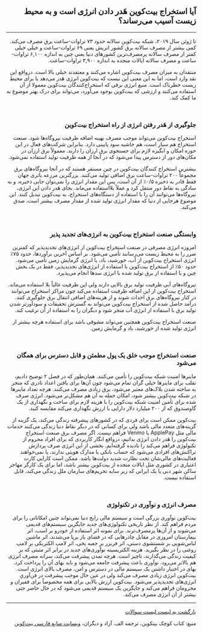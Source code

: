 <head><link rel="stylesheet" type="text/css" href="https://learnmeabitcoin.simorgh.me/assets/css/style.css"></head>
<div class="wrapper"><section>
<div dir="rtl">
    <br/>
    <h2 id="14">آیا استخراج بیت‌کوین هَدر دادن انرژی است و به محیط زیست آسیب می‌رساند؟</h2>
    <hr/>
    <p>تا ژوئن سال ۲۰۱۹، شبکه بیت‌کوین سالانه حدود ۷۳ تراوات-ساعت برق مصرف می‌کند. کمی بیشتر از مصرف سالانه برق کشور اتریش یعنی ۶۹ تراوات-ساعت و خیلی خیلی کمتر از مصرف سالانه پرمصرف‌ترین کشورهای دنیا یعنی چین به اندازه ۶,۱۰۰ تراوات-ساعت و مصرف سالانه ایالات متحده به اندازه ۳,۹۰۰ تراوات-ساعت.</p>
    <p>منتقدان به میزان مصرف بیت‌کوین اشاره می‌کنند و معتقدند خیلی بالا است. در‌واقع این نقد وارد است، اما به این معنی این نیست که بیت‌کوین انرژی هَدر می‌دهد یا برای محیط زیست خطرناک است. منبع انرژی برقی که استخراج‌کنندگان بیت‌کوین معمولا از آن استفاده می‌کنند و ارزشی که بیت‌کوین بوجود می‌آورد، می‌تواند برای درک بهتر موضوع به ما کمک کند.</p>
    <br>
    <h3 id="14-1">جلوگیری از هَدر رفتن انرژی از راه استخراج بیت‌کوین</h3>
    <p>استخراج بیت‌کوین می‌تواند موجب مصرف بهینه اضافه ظرفیت نیروگاه‌ها شود. صنعت استخراج هم سیار است، هم حاشیه سود پایینی دارد. بنابراین شرکت‌های فعال در این حوزه امکان و انگیزه لازم برای جستجوی برق ارزان را دارند. معمولاً برق ارزان در مکان‌های دور از دسترس پیدا می‌شود که در آنجا از همه ظرفیت تولید استفاده نمی‌شود.</p>
    <p>بیشترین استخراج کنندگان بیت‌کوین در چین مستقر هستند که در آنجا نیروگاه‌های برق مجموعاً ۲۰۰ تراوات-ساعت برق اضافی تولید می‌کنند. بزرگترین مرزعه باتری جهان فقط قادر به ذخیره ۰/۵٪  از آن است، پس این مقدار انرژی را نمی‌توان جایی ذخیره، و به سادگی به نقاط دور منتقل کرد و عملاً بلااستفاده می‌ماند. بجای هَدر دادن این انرژی، نیروگاه‌ها می‌توانند آن را با استفاده از دستگاه‌های استخراج، به بیت‌کوین تبدیل کنند. این موضوع هرجایی از دنیا که مقدار انرژی تولید شده از مقدار مصرف بیشتر است، صدق می‌کند. </p>
    <br>
    <h3 id="14-2">وابستگی صنعت استخراج بیت‌کوین به انرژی‌های تجدید پذیر</h3>
    <p>امروزه انرژی مصرفی در صنعت استخراج بیت‌کوین از انرژی‌های تجدیدپذیر که کمترین ضرر را به محیط زیست می‌رسانند تأمین می‌شود. بر اساس آخرین برآوردها، حدود ۷۵٪ انرژی استخراج بیت‌کوین از آب، خورشید، باد، یا انرژی گرمایش زمین تأمین می‌شود. حدود ۵۰٪ از استخراج بیت‌کوین با استفاده از انرژی‌های تجدیدپذیر، فقط در یک بخش چین و با استفاده از برق تولید شده با انرژی سدها انجام می‌پذیرد.</p>
    <p>نیروگاه‌های آبی ظرفیت تولید برق بالایی دارند ولی این ظرفیت غالباً بلا استفاده می‌ماند. استخراج بیت‌کوین از این اضافه ظرفیت استفاده می‌کند چون مراکز استخراج می‌توانند در کنار نیروگاه‌های برق احداث شوند و از هزینه‌های اضافی انتقال برق جلوگیری کنند. درآمد حاصل شده از استخراج بیت‌کوین می‌تواند به گسترش تحقیقات و سودآورتر شدن تولید برق با استفاده از انرژی آب منجر شود و دیگران را به استفاده از آن ترغیب کند.</p>
    <p>صنعت استخراج بیت‌کوین همچنین می‌تواند مشوقی باشد برای استفاده هرچه بیشتر از انرژی تولید شده از خورشید، باد و گرمایش زمین.</p>
    <br>
    <h3 id="14-3">صنعت استخراج موجب خلق یک پول مطمئن و قابل دسترس برای همگان می‌شود</h3>
    <p>ماینرها امنیت شبکه بیت‌کوین را تأمین می‌کنند. همان‌طور که در فصل ۲ توضیح دادیم، تقلب برای ماینرها خیلی گران تمام می‌شود چون آن‌ها برای یافتن اعداد نادری که منجر به ساخته شدن بلاک‌های معتبر می‌شود، برق زیادی مصرف می‌کنند. هرچه تعداد ماینرها در شبکه بیت‌کوین بیشتر شود، امکان حمله به آن هم مشکل‌تر می‌شود. انرژی صرف شده برای تأمین امنیت شبکه بیت‌کوین را با هزینه لازم برای ساخت و نگهداری از یک گاوصندوق که از ۲۰۰ میلیارد دلار دارایی با‌ ارزش نگهداری می‌کند مقایسه کنید.</p>
    <p>بیت‌کوین ممکن است برای فردی که در کشورهای پیشرفته زندگی می‌کند، یک گزینه از گزینه‌های متعدد مالی باشد ولی برای کسانی که در دیگر نقاط دنیا زندگی می‌کنند خدمات مالی مثل ApplePay یا Venmo فراهم نیست. اگر مصرف برق صنعت استخراج بیت‌کوین را هَدر دادن انرژی بدانیم، درواقع انگار کاربردی که برای افراد محروم از تکنولوژی فراهم می‌کند را نادیده گرفته‌ایم. بخشی از این انرژی صرف پردازش تراکنش‌های افرادی می‌شود که حساب بانکی یا مدارک هویتی ندارند، یا نمی‌خواهند فعالیت‌های مالی‌شان تحت نظارت شدید دولت‌ها باشد. ممکن است کارایی کارت اعتباری در کشوری مثل ایالات متحده از بیت‌کوین بیشتر باشد، اما برای یک کارگر مهاجر ساکن شهر دبی یا یک ایرانی که زیر سایه تحریم‌های سازمان ملل زندگی می‌کند، قابل استفاده نیست.</p>
    <br>
    <h3 id="14-4">مصرف انرژی و نوآوری در تکنولوژی</h3>
    <p>بیت‌کوین نوآوری بزرگی است و سیستم مالی رایج دنیا نمی‌تواند چنین امکاناتی را برای مردم فراهم کند. از نظر تاریخی تکنولوژی‌های جدید جایگزین سیستم‌های قدیمی می‌شوند و از آن‌ها پرمصرف‌ترند. برای نمونه اثر استفاده از خودرو بر اسب، اثر بیمارستان امروزی در مقابل چادرهایی که در فضای باز برپا می‌شدند، اثر ماشین لباس‌شویی بر شستشوی دستی، اثر فریزر بر جعبه یخی، اثر لامپ الکتریکی بر لامپ روغنی را در نظر بگیرید. هزینه الکتریسیته نوآوری‌های جدید در برابر اثر مثبتی که بر کیفیت زندگی می‌گذارند، ناچیز است. هرچه تمدن پیشرفت می‌کند، سرانه مصرف انرژی هم بالاتر می‌رود. نوآوری باعث پیشرفت جامعه می‌شود و باید بهای آن را پرداخت کرد. بهای در اختیار داشتن یک سیستم مالی در دسترس و امن، مصرف بالای انرژی است. بیت‌کوین انرژی زیادی مصرف می‌کند ولی در عین حال موجب پیشرفت در فن‌آوریِ انرژی‌های تجدیدپذیر می‌شود. بیت‌کوین ارزش بالایی برای همه مخصوصاً برای فقیران و محرومان فراهم می‌کند و جایگزین یک سیستم قدیمی می‌شود که در حال حاضر حتی بیشتر از آن انرژی مصرف می‌کند.</p>
    <hr/>
    <a href="../FAQ">بازگشت به لیست لیست سوالات</a>
    <p>منبع: کتاب کوچک بیتکوین، ترجمه الف. آزاد و دیگران، <a href="https://bitcoind.me">وبسایت منابع فارسی بیت‌کوین</a></p>
</div>
    </section></div>
